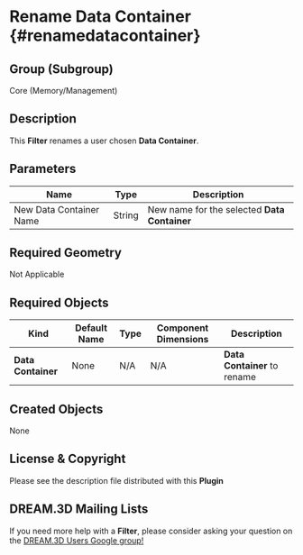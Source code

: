 Rename Data Container {#renamedatacontainer}
=============

## Group (Subgroup) ##
Core (Memory/Management)

## Description ##
This **Filter** renames a user chosen **Data Container**.

## Parameters ##
| Name | Type | Description |
|------|------| ----------- |
| New Data Container Name| String | New name for the selected **Data Container** |

## Required Geometry ##
Not Applicable

## Required Objects ##

| Kind | Default Name | Type | Component Dimensions | Description |
|------|--------------|------|----------------------|-------------|
| **Data Container** | None | N/A | N/A | **Data Container** to rename |

## Created Objects ##
None

## License & Copyright ##

Please see the description file distributed with this **Plugin**

## DREAM.3D Mailing Lists ##

If you need more help with a **Filter**, please consider asking your question on the [DREAM.3D Users Google group!](https://groups.google.com/forum/?hl=en#!forum/dream3d-users)

